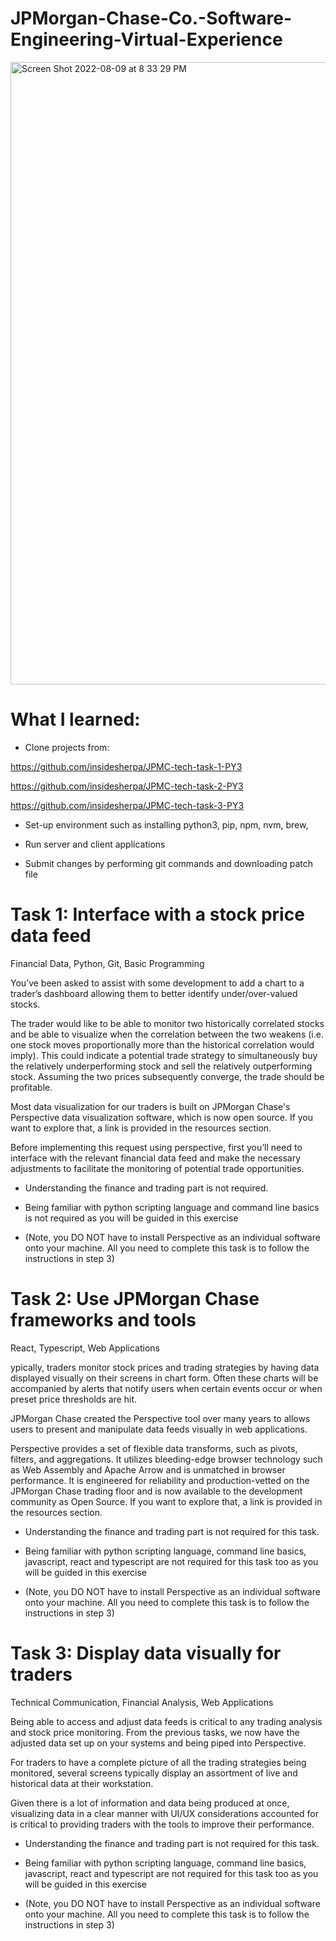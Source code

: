 # JPMorgan-Chase-Co.-Software-Engineering-Virtual-Experience

<img width="996/2" alt="Screen Shot 2022-08-09 at 8 33 29 PM" src="https://user-images.githubusercontent.com/93716153/183791078-008a5b91-d366-4ff7-8aef-74d76fc0999e.png">

# What I learned:

- Clone projects from:

https://github.com/insidesherpa/JPMC-tech-task-1-PY3

https://github.com/insidesherpa/JPMC-tech-task-2-PY3

https://github.com/insidesherpa/JPMC-tech-task-3-PY3

- Set-up environment such as installing python3, pip, npm, nvm, brew, 

- Run server and client applications

- Submit changes by performing git commands and downloading patch file


# Task 1: Interface with a stock price data feed
Financial Data, Python, Git, Basic Programming

You’ve been asked to assist with some development to add a chart to a trader’s dashboard allowing them to better identify under/over-valued stocks.

The trader would like to be able to monitor two historically correlated stocks and be able to visualize when the correlation between the two weakens (i.e. one stock moves proportionally more than the historical correlation would imply). This could indicate a potential trade strategy to simultaneously buy the relatively underperforming stock and sell the relatively outperforming stock. Assuming the two prices subsequently converge, the trade should be profitable.

Most data visualization for our traders is built on JPMorgan Chase's Perspective data visualization software, which is now open source. If you want to explore that, a link is provided in the resources section. 

Before implementing this request using perspective, first you’ll need to interface with the relevant financial data feed and make the necessary adjustments to facilitate the monitoring of potential trade opportunities.

* Understanding the finance and trading part is not required.

* Being familiar with python scripting language and command line basics is not required as you will be guided in this exercise

* (Note, you DO NOT have to install Perspective as an individual software onto your machine. All you need to complete this task is to follow the instructions in step 3)

# Task 2: Use JPMorgan Chase frameworks and tools
React, Typescript, Web Applications

ypically, traders monitor stock prices and trading strategies by having data displayed visually on their screens in chart form. Often these charts will be accompanied by alerts that notify users when certain events occur or when preset price thresholds are hit.

JPMorgan Chase created the Perspective tool over many years to allows users to present and manipulate data feeds visually in web applications.

Perspective provides a set of flexible data transforms, such as pivots, filters, and aggregations. It utilizes bleeding-edge browser technology such as Web Assembly and Apache Arrow and is unmatched in browser performance. It is engineered for reliability and production-vetted on the JPMorgan Chase trading floor and is now available to the development community as Open Source. If you want to explore that, a link is provided in the resources section. 

* Understanding the finance and trading part is not required for this task.

* Being familiar with python scripting language, command line basics, javascript, react and typescript are not required for this task too as you will be guided in this exercise

* (Note, you DO NOT have to install Perspective as an individual software onto your machine. All you need to complete this task is to follow the instructions in step 3)

# Task 3: Display data visually for traders
Technical Communication, Financial Analysis, Web Applications

Being able to access and  adjust data feeds is critical to any trading analysis and stock price monitoring. From the previous tasks, we now have the adjusted data set up on your systems and being piped into Perspective.

For traders to have a complete picture of all the trading strategies being monitored, several screens typically display an assortment of live and historical data at their workstation.

Given there is a lot of information and data being produced at once, visualizing data in a clear manner with UI/UX considerations accounted for is critical to providing traders with the tools to improve their performance.

* Understanding the finance and trading part is not required for this task.

* Being familiar with python scripting language, command line basics, javascript, react and typescript are not required for this task too as you will be guided in this exercise

* (Note, you DO NOT have to install Perspective as an individual software onto your machine. All you need to complete this task is to follow the instructions in step 3)
